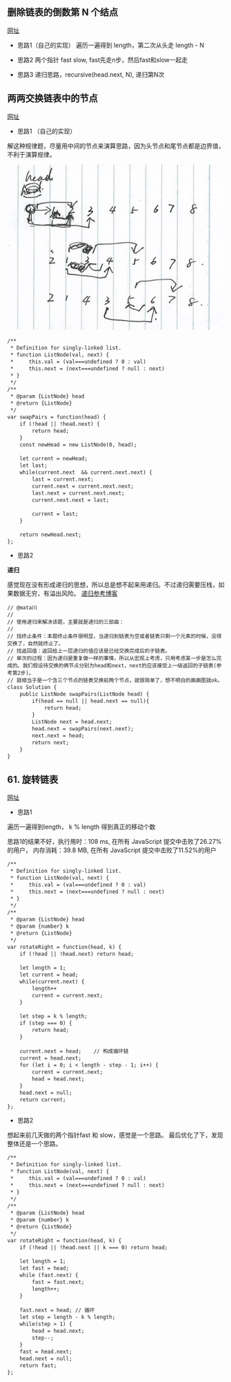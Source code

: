 ## 删除链表的倒数第 N 个结点
[网址](https://leetcode-cn.com/problems/remove-nth-node-from-end-of-list/)

* 思路1（自己的实现）
遍历一遍得到 length，第二次从头走 length - N

* 思路2
两个指针 fast slow, fast先走n步，然后fast和slow一起走

* 思路3
递归思路，recursive(head.next, N), 递归第N次


## 两两交换链表中的节点
[网址](https://leetcode-cn.com/problems/swap-nodes-in-pairs/)

* 思路1 （自己的实现）

解这种规律题，尽量用中间的节点来演算思路，因为头节点和尾节点都是边界值，不利于演算规律。

![图片](./resources/linkedlist_1.png)

```
/**
 * Definition for singly-linked list.
 * function ListNode(val, next) {
 *     this.val = (val===undefined ? 0 : val)
 *     this.next = (next===undefined ? null : next)
 * }
 */
/**
 * @param {ListNode} head
 * @return {ListNode}
 */
var swapPairs = function(head) {
    if (!head || !head.next) {
        return head;
    }
    const newHead = new ListNode(0, head);

    let current = newHead;
    let last;
    while(current.next  && current.next.next) {
        last = current.next;
        current.next = current.next.next;
        last.next = current.next.next;
        current.next.next = last;

        current = last;
    }

    return newHead.next;
};
```

* 思路2 

**递归** 

感觉现在没有形成递归的思想，所以总是想不起来用递归。不过递归需要压栈，如果数据无穷，有溢出风险。
[递归参考博客](https://lyl0724.github.io/2020/01/25/1/)


```
// @mata川
//
// 使用递归来解决该题，主要就是递归的三部曲：
//
// 找终止条件：本题终止条件很明显，当递归到链表为空或者链表只剩一个元素的时候，没得交换了，自然就终止了。
// 找返回值：返回给上一层递归的值应该是已经交换完成后的子链表。
// 单次的过程：因为递归是重复做一样的事情，所以从宏观上考虑，只用考虑某一步是怎么完成的。我们假设待交换的俩节点分别为head和next，next的应该接受上一级返回的子链表(参考第2步)。
// 就相当于是一个含三个节点的链表交换前两个节点，就很简单了，想不明白的画画图就ok。
class Solution {
    public ListNode swapPairs(ListNode head) {
        if(head == null || head.next == null){
            return head;
        }
        ListNode next = head.next;
        head.next = swapPairs(next.next);
        next.next = head;
        return next;
    }
}
```
## 61. 旋转链表
[网址](https://leetcode-cn.com/problems/rotate-list/)

* 思路1

遍历一遍得到length， k % length 得到真正的移动个数

思路1的结果不好，执行用时：108 ms, 在所有 JavaScript 提交中击败了26.27%的用户， 内存消耗：39.8 MB, 在所有 JavaScript 提交中击败了11.52%的用户
```
/**
 * Definition for singly-linked list.
 * function ListNode(val, next) {
 *     this.val = (val===undefined ? 0 : val)
 *     this.next = (next===undefined ? null : next)
 * }
 */
/**
 * @param {ListNode} head
 * @param {number} k
 * @return {ListNode}
 */
var rotateRight = function(head, k) {
    if (!head || !head.next) return head;

    let length = 1;
    let current = head;
    while(current.next) {
        length++
        current = current.next;
    }
    
    let step = k % length;
    if (step === 0) {
        return head;
    }

    current.next = head;    // 构成循环链
    current = head.next;
    for (let i = 0; i < length - step - 1; i++) {
        current = current.next;
        head = head.next;
    }
    head.next = null;
    return current;
};
```

* 思路2

想起来前几天做的两个指针fast 和 slow，感觉是一个思路。
最后优化了下，发现整体还是一个思路。
```
/**
 * Definition for singly-linked list.
 * function ListNode(val, next) {
 *     this.val = (val===undefined ? 0 : val)
 *     this.next = (next===undefined ? null : next)
 * }
 */
/**
 * @param {ListNode} head
 * @param {number} k
 * @return {ListNode}
 */
var rotateRight = function(head, k) {
    if (!head || !head.next || k === 0) return head;

    let length = 1;
    let fast = head;
    while (fast.next) {
        fast = fast.next;
        length++;
    }

    fast.next = head; // 循环
    let step = length - k % length;
    while(step > 1) {
        head = head.next;
        step--;
    }
    fast = head.next;
    head.next = null;
    return fast;
};
```


